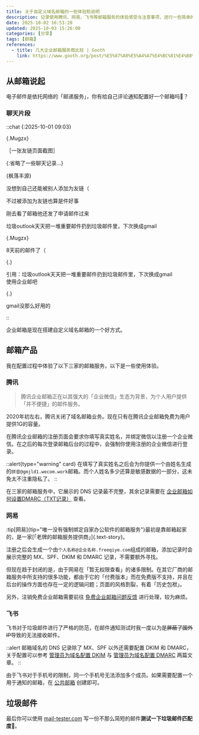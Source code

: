 ```yaml
---
title: 关于自定义域名邮箱的一些体验和说明
description: 记录使用腾讯、网易、飞书等邮箱服务的体验感受与注意事项，进行一些简单的对比分析。
date: 2025-10-02 16:53:28
updated: 2025-10-03 15:26:00
categories: [分享]
tags: [邮箱]
references:
  - title: 几大企业邮箱服务商比较 | Gooth
    link: https://www.gooth.org/post/%E5%87%A0%E5%A4%A7%E4%BC%81%E4%B8%9A%E9%82%AE%E7%AE%B1%E6%9C%8D%E5%8A%A1%E5%95%86%E6%AF%94%E8%BE%83/
---
```


## 从邮箱说起

电子邮件是依托网络的「邮递服务」，你有给自己评论通知配置好一个邮箱吗🫠？

### 聊天片段

::chat
{:2025-10-01 09:03}

{.Mugzx}

［一张友链页面截图］

{:省略了一些聊天记录…}

{枫落丰源}

没想到自己还能被别人添加为友链（

不过被添加为友链也算是件好事

刚去看了邮箱他还发了申请邮件过来

垃圾outlook天天把一堆重要邮件扔到垃圾邮件里，下次换成gmail

{.Mugzx}

8天前的邮件了（

{.}

引用：垃圾outlook天天把一堆重要邮件扔到垃圾邮件里，下次换成gmail\
使用企业邮吧

{.}

gmail没那么好用的

::

企业邮箱是现在搭建自定义域名邮箱的一个好方式。

## 邮箱产品

我在配置过程中体验了以下三家的邮箱服务，以下是一些使用体验。

### 腾讯

> 腾讯企业邮箱正在以其强大的「企业微信」生态为背景，为个人用户提供「并不便捷」的邮件服务。

2020年初左右，腾讯关闭了域名邮箱业务。现在只有在腾讯企业邮箱免费为用户提供1G的容量。

在腾讯企业邮箱的注册页面会要求你填写真实姓名，并绑定微信以注册一个企业微信。在之后的每次登录邮箱后台的过程中，会强制你使用注册的企业微信进行登录。

::alert{type="warning" card}
在填写了真实姓名之后会为你提供一个由姓名生成的`拼音@gmjld1.wecom.work`邮箱。而个人姓名多少还算是敏感数据的一部分，这未免太不注重隐私了。
::

在三家的邮箱服务中，它展示的 DNS 记录最不完整，其余记录需要在 [企业邮箱如何设置DMARC（TXT记录）](https://open.work.weixin.qq.com/help2/pc/19820) 查看。

### 网易

:tip[网易]{tip="唯一没有强制绑定自家办公软件的邮箱服务"}最初是靠邮箱起家的，是一家[「老牌的邮箱服务提供商」]{.text-story}。

注册之后会生成一个由`个人名称@企业名称.freeqiye.com`组成的邮箱，添加记录时会展示完整的 MX、SPF、DKIM 和 DMARC 记录，不需要额外寻找。

但现在趋于封闭的是，由于网易在「暂无权限查看」的诸多限制。在其它厂商的邮箱服务中所支持的很多功能，都由于它的「付费版本」而在免费版不支持，并且在后台的操作方面也存在一定的逻辑问题；页面的风格割裂，有着「历史包袱」。

另外，注销免费企业邮箱需要前往 [免费企业邮箱问题反馈](https://qiye.163.com/ymfeedback) 进行处理，较为麻烦。

### 飞书

飞书对于垃圾邮件进行了严格的防范，在邮件通知测试时我一度以为是~~屏蔽了国外IP~~导致的无法接收邮件。

::alert
邮箱域名的 DNS 记录除了 MX、SPF 以外还需要配置 DKIM 和 DMARC，关于配置可以参考 [管理员为域名配置 DKIM](https://www.feishu.cn/hc/zh-CN/articles/386580981044) 与 [管理员为域名配置 DMARC](https://www.feishu.cn/hc/zh-CN/articles/726331581389) 两篇文章。
::

由于飞书对于手机号的限制，同一个手机号无法添加多个成员。如果需要配置一个用于通知的邮箱，在 [公共邮箱](https://feishu.cn/admin/email/accountManagement/sharedEmail) 创建即可。

## 垃圾邮件

最后你可以使用 [mail-tester.com](https://www.mail-tester.com/?lang=zh) 写一份不那么简短的邮件**测试一下垃圾邮件匹配度**🫠。
